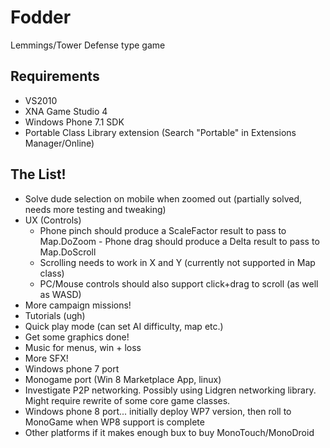 Fodder
======

Lemmings/Tower Defense type game

Requirements
------------
- VS2010
- XNA Game Studio 4
- Windows Phone 7.1 SDK
- Portable Class Library extension (Search "Portable" in Extensions Manager/Online)


The List!
---------
- Solve dude selection on mobile when zoomed out (partially solved, needs more testing and tweaking)
- UX (Controls)
  - Phone pinch should produce a ScaleFactor result to pass to Map.DoZoom                                                      - Phone drag should produce a Delta result to pass to Map.DoScroll
  - Scrolling needs to work in X and Y (currently not supported in Map class)
  - PC/Mouse controls should also support click+drag to scroll (as well as WASD) 
- More campaign missions!    
- Tutorials (ugh)
- Quick play mode (can set AI difficulty, map etc.)
- Get some graphics done!
- Music for menus, win + loss
- More SFX!
- Windows phone 7 port
- Monogame port (Win 8 Marketplace App, linux)
- Investigate P2P networking. Possibly using Lidgren networking library. Might require rewrite of some core game classes.
- Windows phone 8 port... initially deploy WP7 version, then roll to MonoGame when WP8 support is complete
- Other platforms if it makes enough bux to buy MonoTouch/MonoDroid 